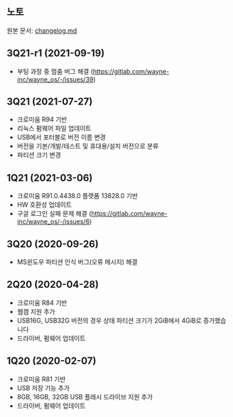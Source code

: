 ## 노토
원본 문서: [changelog.md](https://github.com/wayne-incorporated/wayne-os/blob/main/docs/en/release/changelog.md)

## 3Q21-r1 (2021-09-19)
- 부팅 과정 중 멈춤 버그 해결 (https://gitlab.com/wayne-inc/wayne_os/-/issues/39)

## 3Q21 (2021-07-27)
- 크로미움 R94 기반
- 리눅스 펌웨어 파일 업데이트
- USB에서 포터블로 버전 이름 변경
- 버전을 기본/개발/테스트 및 휴대용/설치 버전으로 분류
- 파티션 크기 변경

## 1Q21 (2021-03-06)
- 크로미움 R91.0.4438.0 플랫폼 13828.0 기반
- HW 호환성 업데이트
- 구글 로그인 실패 문제 해결 (https://gitlab.com/wayne-inc/wayne_os/-/issues/6)

## 3Q20 (2020-09-26)
- MS윈도우 파티션 인식 버그(오류 메시지) 해결
  
## 2Q20 (2020-04-28)
- 크로미움 R84 기반
- 웹캠 지원 추가
- USB16G, USB32G 버전의 경우 상태 파티션 크기가 2GiB에서 4GiB로 증가했습니다
- 드라이버, 펌웨어 업데이트

## 1Q20 (2020-02-07)
- 크로미움 R81 기반
- USB 저장 기능 추가
- 8GB, 16GB, 32GB USB 플래시 드라이브 지원 추가
- 드라이버, 펌웨어 업데이트
